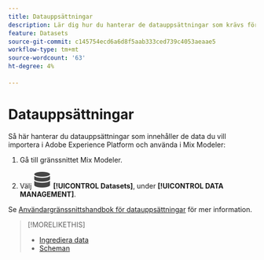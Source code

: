 ```yaml
---
title: Datauppsättningar
description: Lär dig hur du hanterar de datauppsättningar som krävs för att importera data till Mix Modeler.
feature: Datasets
source-git-commit: c145754ecd6a6d8f5aab333ced739c4053aeaae5
workflow-type: tm+mt
source-wordcount: '63'
ht-degree: 4%

---
```



# Datauppsättningar

Så här hanterar du datauppsättningar som innehåller de data du vill importera i Adobe Experience Platform och använda i Mix Modeler:

1. Gå till gränssnittet Mix Modeler.

1. Välj ![Data](../assets/icons/Data.svg) **[!UICONTROL Datasets]**, under **[!UICONTROL DATA MANAGEMENT]**.

Se [Användargränssnittshandbok för datauppsättningar](https://experienceleague.adobe.com/docs/experience-platform/catalog/datasets/user-guide.html?lang=en) för mer information.

>[!MORELIKETHIS]
>
>* [Ingrediera data](overview.md)
>* [Scheman](schemas.md)
